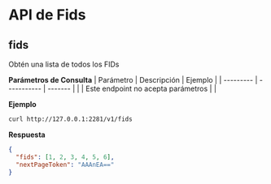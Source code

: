 # API de Fids

## fids

Obtén una lista de todos los FIDs

**Parámetros de Consulta**
| Parámetro | Descripción | Ejemplo |
| --------- | ----------- | ------- |
| | Este endpoint no acepta parámetros | |

**Ejemplo**

```bash
curl http://127.0.0.1:2281/v1/fids
```

**Respuesta**

```json
{
  "fids": [1, 2, 3, 4, 5, 6],
  "nextPageToken": "AAAnEA=="
}
```
